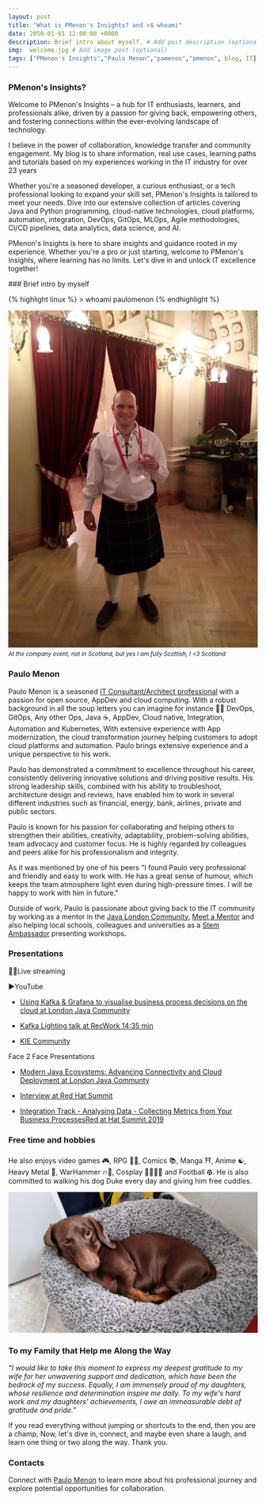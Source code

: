 ```yaml
---
layout: post
title: "What is PMenon's Insights? and >$ whoami"
date: 2050-01-01 12:00:00 +0000
description: Brief intro about myself. # Add post description (optional)
img:  welcome.jpg # Add image post (optional)
tags: ["PMenon's Insights","Paulo Menon","pamenon","pmenon", blog, IT]
---
```

### PMenon's Insights?

Welcome to PMenon's Insights – a hub for IT enthusiasts, learners, and professionals alike, driven by a passion for giving back, empowering others, and fostering connections within the ever-evolving landscape of technology.

I believe in the power of collaboration, knowledge transfer and community engagement. My blog is to share information, real use cases, learning paths and tutorials based on my experiences working in the IT industry for over 23 years

Whether you're a seasoned developer, a curious enthusiast, or a tech professional looking to expand your skill set, PMenon's Insights is tailored to meet your needs. Dive into our extensive collection of articles covering Java and Python programming, cloud-native technologies, cloud platforms, automation, integration, DevOps, GitOps, MLOps, Agile methodologies, CI/CD pipelines, data analytics, data science, and AI.

PMenon's Insights is here to share insights and guidance rooted in my experience. Whether you're a pro or just starting, welcome to PMenon's Insights, where learning has no limits. Let's dive in and unlock IT excellence together!

### Brief intro by myself

<div class="code-snippet">
  <div class="highlight">
{% highlight linux %}
> whoami
paulomenon
{% endhighlight %}
</div>
</div>

![image](../assets/img/scottish_paulo.jpg)
<small>*At the company event, not in Scotland, but yes I am fully Scottish, I &lt;3 Scotland*</small>

### Paulo Menon

Paulo Menon is a seasoned [IT Consultant/Architect professional](https://www.linkedin.com/in/paulomenon/) with a passion for open source, AppDev and cloud computing. With a robust background in all the soup letters you can imagine for instance 👨‍💻 DevOps, GitOps, Any other Ops, Java ☕, AppDev, Cloud native, Integration, Automation and Kubernetes, With extensive experience with App modernization, the cloud transformation journey helping customers to adopt cloud platforms and automation. Paulo brings extensive experience and a unique perspective to his work.

Paulo has demonstrated a commitment to excellence throughout his career, consistently delivering innovative solutions and driving positive results. His strong leadership skills, combined with his ability to troubleshoot, architecture design and reviews, have enabled him to work in several different industries such as financial, energy, bank, airlines, private and public sectors.

Paulo is known for his passion for collaborating and helping others to strengthen their abilities, creativity, adaptability, problem-solving abilities, team advocacy and customer focus. He is highly regarded by colleagues and peers alike for his professionalism and integrity. 

As it was mentioned by one of his peers "I found Paulo very professional and friendly and easy to work with. He has a great sense of humour, which keeps the team atmosphere light even during high-pressure times. I will be happy to work with him in future."

Outside of work, Paulo is passionate about giving back to the IT community by working as a mentor in the [Java London Community](https://www.londonjavacommunity.co.uk/), [Meet a Mentor](https://meetamentor.co.uk/) and also helping local schools, colleagues and universities as a [Stem Ambassador](https://www.stem.org.uk/) presenting workshops. 

### Presentations

🎥🔴Live streaming

 ▶️YouTube

- [Using Kafka & Grafana to visualise business process decisions on the cloud at London Java Community](https://www.youtube.com/watch?v=TD2B7icezG8&ab_channel=LondonJavaCommunity) 

- [Kafka Lighting talk at RecWork 14:35 min](https://www.youtube.com/watch?v=f_EbdccGsio&t=1070s&ab_channel=RecWorks) 

- [KIE Community](https://www.youtube.com/watch?v=a59s6dWQOIU)

Face 2 Face Presentations

- [Modern Java Ecosystems: Advancing Connectivity and Cloud Deployment at London Java Communty](https://lu.ma/xzd1rfbd)

- [Interview at Red Hat Summit](https://www.facebook.com/csiway/videos/assista-a-entrevista-com-paulo-menon-palestrante-do-red-hat-summit-2019/1083022105217665/)
  
- [Integration Track - Analysing Data - Collecting Metrics from Your Business ProcessesRed at Hat Summit 2019](https://www.slideshare.net/slideshow/integration-track-analysing-data-collecting-metrics-from-your-business-processes/273714616)
  

### Free time and hobbies

He also enjoys video games 🎮, RPG 🎲🏰, Comics 📚, Manga ⛩️, Anime ☯, Heavy Metal 🤘, WarHammer 🔥🔨, Cosplay 🦹🏻👩‍🎤 and Football ⚽︎. He is also committed to walking his dog Duke every day and giving him free cuddles.

![image](../assets/img/duke.jpg)

### To my Family that Help me Along the Way

*“I would like to take this moment to express my deepest gratitude to my wife for her unwavering support and dedication, which have been the bedrock of my success. Equally, I am immensely proud of my daughters, whose resilience and determination inspire me daily. To my wife's hard work and my daughters' achievements, I owe an immeasurable debt of gratitude and pride.”*

If you read everything without jumping or shortcuts to the end, then you are a champ, Now, let's dive in, connect, and maybe even share a laugh, and learn one thing or two along the way. Thank you.


### Contacts

Connect with [Paulo Menon](https://twitter.com/menon_paulo) to learn more about his professional journey and explore potential opportunities for collaboration.


